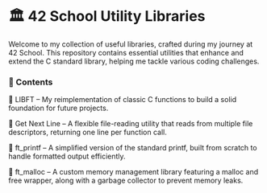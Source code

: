 #  🏛️ 42 School Utility Libraries
Welcome to my collection of useful libraries, crafted during my journey at 42 School. This repository contains essential utilities that enhance and extend the C standard library, helping me tackle various coding challenges.

###  📂 Contents
🔹 LIBFT – My reimplementation of classic C functions to build a solid foundation for future projects.

🔹 Get Next Line – A flexible file-reading utility that reads from multiple file descriptors, returning one line per function call.

🔹 ft_printf – A simplified version of the standard printf, built from scratch to handle formatted output efficiently.

🔹 ft_malloc – A custom memory management library featuring a malloc and free wrapper, along with a garbage collector to prevent memory leaks.
